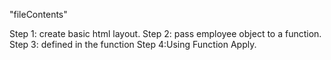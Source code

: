 "fileContents"

Step 1: create basic html layout.
Step 2: pass employee object to a function.
Step 3: defined in the function
Step 4:Using Function Apply.
